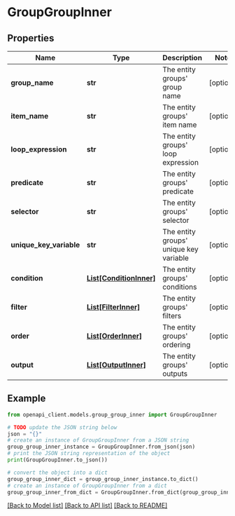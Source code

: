 # GroupGroupInner


## Properties

Name | Type | Description | Notes
------------ | ------------- | ------------- | -------------
**group_name** | **str** | The entity groups&#39; group name | [optional] 
**item_name** | **str** | The entity groups&#39; item name | [optional] 
**loop_expression** | **str** | The entity groups&#39; loop expression | [optional] 
**predicate** | **str** | The entity groups&#39; predicate | [optional] 
**selector** | **str** | The entity groups&#39; selector | [optional] 
**unique_key_variable** | **str** | The entity groups&#39; unique key variable | [optional] 
**condition** | [**List[ConditionInner]**](ConditionInner.md) | The entity groups&#39; conditions | [optional] 
**filter** | [**List[FilterInner]**](FilterInner.md) | The entity groups&#39; filters | [optional] 
**order** | [**List[OrderInner]**](OrderInner.md) | The entity groups&#39; ordering | [optional] 
**output** | [**List[OutputInner]**](OutputInner.md) | The entity groups&#39; outputs | [optional] 

## Example

```python
from openapi_client.models.group_group_inner import GroupGroupInner

# TODO update the JSON string below
json = "{}"
# create an instance of GroupGroupInner from a JSON string
group_group_inner_instance = GroupGroupInner.from_json(json)
# print the JSON string representation of the object
print(GroupGroupInner.to_json())

# convert the object into a dict
group_group_inner_dict = group_group_inner_instance.to_dict()
# create an instance of GroupGroupInner from a dict
group_group_inner_from_dict = GroupGroupInner.from_dict(group_group_inner_dict)
```
[[Back to Model list]](../README.md#documentation-for-models) [[Back to API list]](../README.md#documentation-for-api-endpoints) [[Back to README]](../README.md)



